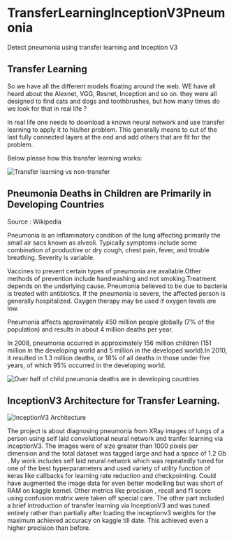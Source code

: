 # TransferLearningInceptionV3Pneumonia
Detect pneumonia using transfer learning and Inception V3
## Transfer Learning
So we have all the different models floating around the web. WE have all heard about the Alexnet, VGG, Resnet, Inception and so on. they were all designed to find cats and dogs and toothbrushes, but how many times do we look for that in real life ?

In real life one needs to download a known neural network and use transfer learning to apply it to his/her problem. This generally means to cut of the last fully connected layers at the end and add others that are fit for the problem.

Below please how this transfer learning works:

![Transfer learning vs non-transfer](https://3qeqpr26caki16dnhd19sv6by6v-wpengine.netdna-ssl.com/wp-content/uploads/2017/09/Three-ways-in-which-transfer-might-improve-learning.png)
## Pneumonia Deaths in Children are Primarily in Developing Countries

Source : Wikipedia

Pneumonia is an inflammatory condition of the lung affecting primarily the small air sacs known as alveoli. Typically symptoms include some combination of productive or dry cough, chest pain, fever, and trouble breathing. Severity is variable.

Vaccines to prevent certain types of pneumonia are available.Other methods of prevention include handwashing and not smoking.Treatment depends on the underlying cause. Pneumonia believed to be due to bacteria is treated with antibiotics. If the pneumonia is severe, the affected person is generally hospitalized. Oxygen therapy may be used if oxygen levels are low.

Pneumonia affects approximately 450 million people globally (7% of the population) and results in about 4 million deaths per year.

In 2008, pneumonia occurred in approximately 156 million children (151 million in the developing world and 5 million in the developed world).In 2010, it resulted in 1.3 million deaths, or 18% of all deaths in those under five years, of which 95% occurred in the developing world.

![Over half of child pneumonia deaths are in developing countries](https://pbs.twimg.com/media/CTiQG8XWUAA1czI.jpg)

## InceptionV3 Architecture for Transfer Learning.

![InceptionV3 Architecture](https://miro.medium.com/max/1200/1*gqKM5V-uo2sMFFPDS84yJw.png)

The project is about diagnosing pneumonia from XRay images of lungs of a person using self laid convolutional neural network and tranfer learning via inceptionV3. The images were of size greater than 1000 pixels per dimension and the total dataset was tagged large and had a space of 1.2 Gb . My work includes self laid neural network which was repeatedly tuned for one of the best hyperparameters and used variety of utility function of keras like callbacks for learning rate reduction and checkpointing. Could have augmented the image data for even better modelling but was short of RAM on kaggle kernel. Other metrics like precision , recall and f1 score using confusion matrix were taken off special care. The other part included a brief introduction of transfer learning via InceptionV3 and was tuned entirely rather than partially after loading the inceptionv3 weights for the maximum achieved accuracy on kaggle till date. This achieved even a higher precision than before.
